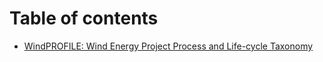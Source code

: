 # Table of contents

* [WindPROFILE: Wind Energy Project Process and Life-cycle Taxonomy](README.md)
